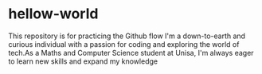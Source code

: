 # hellow-world
This repository is for practicing the Github flow
I'm a down-to-earth and curious individual with a passion for coding and exploring the world of tech.As a Maths and Computer Science student at Unisa, I'm always eager to learn new skills and expand my knowledge
